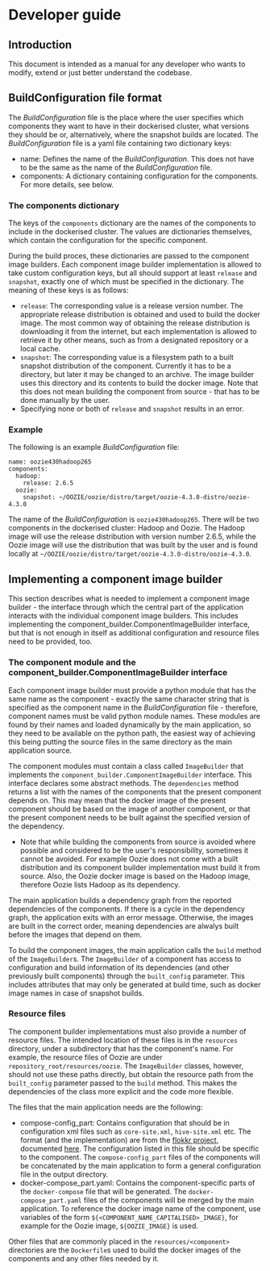 # Developer guide

## Introduction
This document is intended as a manual for any developer who wants to modify, extend or just better understand the
codebase.

## BuildConfiguration file format
The _BuildConfiguration_ file is the place where the user specifies which components they want to have in their
dockerised cluster, what versions they should be or, alternatively, where the snapshot builds are located. The _BuildConfiguration_ file is a yaml file containing two dictionary keys:

* name: Defines the name of the _BuildConfiguration_. This does not have to be the same as the name of the
  _BuildConfiguration_ file.
* components: A dictionary containing configuration for the components. For more details, see below.

### The components dictionary
The keys of the `components` dictionary are the names of the components to include in the dockerised cluster. The values
are dictionaries themselves, which contain the configuration for the specific component.

During the build proces, these dictionaries are passed to the component image builders. Each component image builder
implementation is allowed to take custom configuration keys, but all should support at least `release` and
`snapshot`, exactly one of which must be specified in the dictionary. The meaning of these keys is as follows:

* `release`: The corresponding value is a release version number. The appropriate release distribution is obtained and
  used to build the docker image. The most common way of obtaining the release distribution is downloading it from the
  internet, but each implementation is allowed to retrieve it by other means, such as from a designated repository or a
  local cache.
* `snapshot`: The corresponding value is a filesystem path to a built snapshot distribution of the component. Currently
  it has to be a directory, but later it may be changed to an archive. The image builder uses this directory and its
  contents to build the docker image. Note that this does not mean building the component from source - that has to be
  done manually by the user.
* Specifying none or both of `release` and `snapshot` results in an error.

### Example
The following is an example _BuildConfiguration_ file:

```
name: oozie430hadoop265
components:
  hadoop:
    release: 2.6.5
  oozie:
    snapshot: ~/OOZIE/oozie/distro/target/oozie-4.3.0-distro/oozie-4.3.0
```

The name of the _BuildConfiguration_ is `oozie430hadoop265`. There will be two components in the dockerised cluster:
Hadoop and Oozie. The Hadoop image will use the release distribution with version number 2.6.5, while the Oozie image
will use the distribution that was built by the user and is found locally at
`~/OOZIE/oozie/distro/target/oozie-4.3.0-distro/oozie-4.3.0`.

## Implementing a component image builder
This section describes what is needed to implement a component image builder - the interface through which the central
part of the application interacts with the individual component image builders. This includes implementing the
component_builder.ComponentImageBuilder interface, but that is not enough in itself as additional configuration and
resource files need to be provided, too.

### The component module and the component\_builder.ComponentImageBuilder interface
Each component image builder must provide a python module that has the same name as the component - exactly the same
character string that is specified as the component name in the _BuildConfiguration_ file - therefore, component names
must be valid python module names. These modules are found by their names and loaded dynamically by the main
application, so they need to be available on the python path, the easiest way of achieving this being putting the source
files in the same directory as the main application source.

The component modules must contain a class called `ImageBuilder` that implements the
`component_builder.ComponentImageBuilder` interface. This interface declares some abstract methods. The `dependencies`
method returns a list with the names of the components that the present component depends on. This may mean that the
docker image of the present component should be based on the image of another component, or that the present component
needs to be built against the specified version of the dependency.

* Note that while building the components from source is avoided where possible and considered to be the user's
  responsibility, sometimes it cannot be avoided. For example Oozie does not come with a built distribution and its
  component builder implementation must build it from source. Also, the Oozie docker image is based on the Hadoop image,
  therefore Oozie lists Hadoop as its dependency.
  
The main application builds a dependency graph from the reported dependencies of the components. If there is a cycle in
the dependency graph, the application exits with an error message. Otherwise, the images are built in the correct order,
meaning dependencies are alwalys built before the images that depend on them.

To build the component images, the main application calls the `build` method of the `ImageBuilder`s. The `ImageBuilder`
of a component has access to configuration and build information of its dependencies (and other previously built
components) through the `built_config` parameter. This includes attributes that may only be generated at build time,
such as docker image names in case of snapshot builds.

### Resource files
The component builder implementations must also provide a number of resource files. The intended location of these files
is in the `resources` directory, under a subdirectory that has the component's name. For example, the resource files of
Oozie are under `repository_root/resources/oozie`. The `ImageBuilder` classes, however, should not use these paths
directly, but obtain the resource path from the `built_config` parameter passed to the `build` method. This makes the
dependencies of the class more explicit and the code more flexible.

The files that the main application needs are the following:

* compose-config_part: Contains configuration that should be in configuration xml files such as `core-site.xml`,
  `hive-site.xml` etc. The format (and the implementation) are from the [flokkr project](https://github.com/flokkr),
  documented [here](https://github.com/flokkr/docker-baseimage#envtoconf-simple-configuration-loading). The
  configuration listed in this file should be specific to the component. The `compose-config_part` files of the
  components will be concatenated by the main application to form a general configuration file in the output directory.
* docker-compose_part.yaml: Contains the component-specific parts of the `docker-compose` file that will be
  generated. The `docker-compose_part.yaml` files of the components will be merged by the main application. To reference
  the docker image name of the component, use variables of the form `${<COMPONENT_NAME_CAPITALISED>_IMAGE}`, for example
  for the Oozie image, `${OOZIE_IMAGE}` is used.
 
Other files that are commonly placed in the `resources/<component>` directories are the `Dockerfile`s used to build the
docker images of the components and any other files needed by it.
